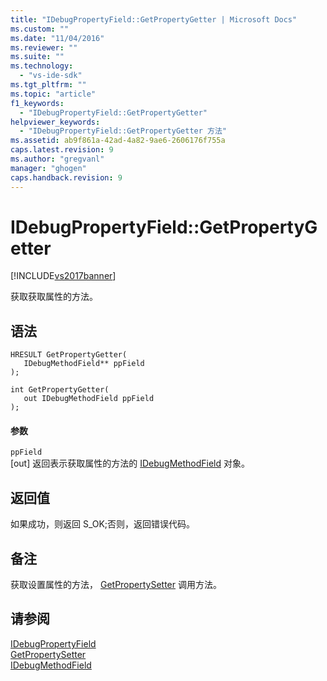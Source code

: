 ```yaml
---
title: "IDebugPropertyField::GetPropertyGetter | Microsoft Docs"
ms.custom: ""
ms.date: "11/04/2016"
ms.reviewer: ""
ms.suite: ""
ms.technology: 
  - "vs-ide-sdk"
ms.tgt_pltfrm: ""
ms.topic: "article"
f1_keywords: 
  - "IDebugPropertyField::GetPropertyGetter"
helpviewer_keywords: 
  - "IDebugPropertyField::GetPropertyGetter 方法"
ms.assetid: ab9f861a-42ad-4a82-9ae6-2606176f755a
caps.latest.revision: 9
ms.author: "gregvanl"
manager: "ghogen"
caps.handback.revision: 9
---
```

# IDebugPropertyField::GetPropertyGetter
[!INCLUDE[vs2017banner](../../../code-quality/includes/vs2017banner.md)]

获取获取属性的方法。  
  
## 语法  
  
```cpp#  
HRESULT GetPropertyGetter(   
   IDebugMethodField** ppField  
);  
```  
  
```cpp#  
int GetPropertyGetter(  
   out IDebugMethodField ppField  
);  
```  
  
#### 参数  
 `ppField`  
 \[out\] 返回表示获取属性的方法的 [IDebugMethodField](../../../extensibility/debugger/reference/idebugmethodfield.md) 对象。  
  
## 返回值  
 如果成功，则返回 S\_OK;否则，返回错误代码。  
  
## 备注  
 获取设置属性的方法， [GetPropertySetter](../../../extensibility/debugger/reference/idebugpropertyfield-getpropertysetter.md) 调用方法。  
  
## 请参阅  
 [IDebugPropertyField](../../../extensibility/debugger/reference/idebugpropertyfield.md)   
 [GetPropertySetter](../../../extensibility/debugger/reference/idebugpropertyfield-getpropertysetter.md)   
 [IDebugMethodField](../../../extensibility/debugger/reference/idebugmethodfield.md)